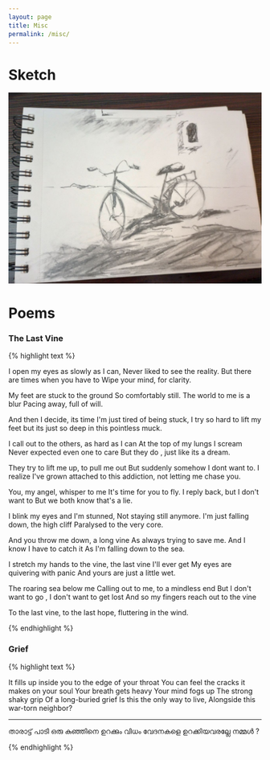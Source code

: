 ```yaml
---
layout: page
title: Misc
permalink: /misc/
---
```

# Sketch

![Cycle sketch](/images/cycle.jpeg)

# Poems

### The Last Vine

{% highlight text %}

I open my eyes as slowly as I can,
Never liked to see the reality.
But there are times when you have to 
Wipe your mind, for clarity.

My feet are stuck to the ground
So comfortably still.
The world to me is a blur
Pacing away, full of will.

And then I decide, its time
I'm just tired of being stuck,
I try so hard to lift my feet
but its just so deep in this pointless muck.

I call out to the others, as hard as I can
At the top of my lungs I scream
Never expected even one to care
But they do , just like its a dream.

They try to lift me up, to pull me out
But suddenly somehow I dont want to.
I realize I've grown attached to
this addiction, not letting me chase you.

You, my angel, whisper to me
It's time for you to fly.
I reply back, but I don't want to
But we both know that's a lie.

I blink my eyes and I'm stunned,
Not staying still anymore.
I'm just falling down, the high cliff
Paralysed to the very core.

And you throw me down, a long vine
As always trying to save me.
And I know I have to catch it
As I'm falling down to the sea.

I stretch my hands to the vine,
the last vine I'll ever get
My eyes are quivering with panic
And yours are just a little wet.

The roaring sea below me
Calling out to me, to a mindless end
But I don't want to go , I don't want to get lost
And so my fingers reach out to the vine

To the last vine, to the last hope, fluttering in the wind.

{% endhighlight %}

### Grief

{% highlight text %}

It fills up inside you
to the edge of your throat
You can feel the cracks it makes
on your soul
Your breath gets heavy
Your mind fogs up
The strong shaky grip
Of a long-buried grief
Is this the only way to live,
Alongside this war-torn neighbor?

******************************

താരാട്ട് പാടി ഒരു കുഞ്ഞിനെ ഉറക്കും വിധം 
വേദനകളെ ഉറക്കിയവരല്ലേ നമ്മൾ ?

{% endhighlight %}
